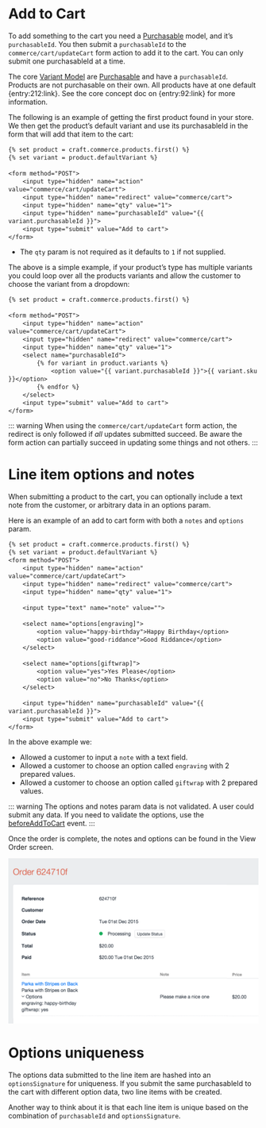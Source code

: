 # Add to Cart

To add something to the cart you need a [Purchasable](purchasables.md) model, and it’s `purchasableId`. You then submit a `purchasableId` to  the `commerce/cart/updateCart` form action to add it to the cart. You can only submit one purchasableId at a time.

The core [Variant Model](variant-model.md) are [Purchasable](purchasables.md) and have a `purchasableId`. Products are not purchasable on their own. All products have at one default {entry:212:link}. See the core concept doc on {entry:92:link} for more information.

The following is an example of getting the first product found in your store. We then get the product’s default variant and use its purchasableId in the form that will add that item to the cart:

```twig
{% set product = craft.commerce.products.first() %}
{% set variant = product.defaultVariant %}

<form method="POST">
    <input type="hidden" name="action" value="commerce/cart/updateCart">
    <input type="hidden" name="redirect" value="commerce/cart">
    <input type="hidden" name="qty" value="1">
    <input type="hidden" name="purchasableId" value="{{ variant.purchasableId }}">
    <input type="submit" value="Add to cart">
</form>
```
* The `qty` param is not required as it defaults to `1` if not supplied.

The above is a simple example, if your product’s type has multiple variants you could loop over all the products variants and allow the customer to choose the variant from a dropdown:

```twig
{% set product = craft.commerce.products.first() %}

<form method="POST">
    <input type="hidden" name="action" value="commerce/cart/updateCart">
    <input type="hidden" name="redirect" value="commerce/cart">
    <input type="hidden" name="qty" value="1">
    <select name="purchasableId">
        {% for variant in product.variants %}
            <option value="{{ variant.purchasableId }}">{{ variant.sku }}</option>
        {% endfor %}
    </select>
    <input type="submit" value="Add to cart">
</form>
```

::: warning
When using the `commerce/cart/updateCart` form action, the redirect is only followed if *all* updates submitted succeed. Be aware the form action can partially succeed in updating some things and not others.
:::

# Line item options and notes

When submitting a product to the cart, you can optionally include a text note from the customer, or arbitrary data in an options param.

Here is an example of an add to cart form with both a `notes` and `options` param.

```twig
{% set product = craft.commerce.products.first() %}
{% set variant = product.defaultVariant %}
<form method="POST">
    <input type="hidden" name="action" value="commerce/cart/updateCart">
    <input type="hidden" name="redirect" value="commerce/cart">
    <input type="hidden" name="qty" value="1">

    <input type="text" name="note" value="">

    <select name="options[engraving]">
        <option value="happy-birthday">Happy Birthday</option>
        <option value="good-riddance">Good Riddance</option>
    </select>

    <select name="options[giftwrap]">
        <option value="yes">Yes Please</option>
        <option value="no">No Thanks</option>
    </select>

    <input type="hidden" name="purchasableId" value="{{ variant.purchasableId }}">
    <input type="submit" value="Add to cart">
</form>
```

In the above example we:

- Allowed a customer to input a `note` with a text field.
- Allowed a customer to choose an option called `engraving` with 2 prepared values.
- Allowed a customer to choose an option called `giftwrap` with 2 prepared values.

::: warning
The options and notes param data is not validated. A user could submit any data. If you need to validate the options, use the [beforeAddToCart](https://craftcommerce.com/docs/events-reference#commerce_cart.onbeforeaddtocart) event.
:::

Once the order is complete, the notes and options can be found in the View Order screen.

<img src="assets/lineitem-options-review.png" width="509" alt="Line Item Option Review.">

# Options uniqueness

The options data submitted to the line item are hashed into an `optionsSignature` for uniqueness. If you submit the same purchasableId to the cart with different option data, two line items with be created.

Another way to think about it is that each line item is unique based on the combination of `purchasableId` and `optionsSignature`.
